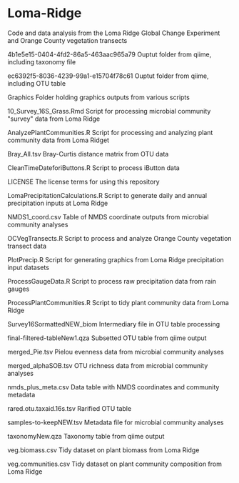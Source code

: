 # Loma-Ridge
Code and data analysis from the Loma Ridge Global Change Experiment and Orange County vegetation transects

4b1e5e15-0404-4fd2-86a5-463aac965a79
Ouptut folder from qiime, including taxonomy file

ec6392f5-8036-4239-99a1-e15704f78c61
Ouptut folder from qiime, including OTU table

Graphics
Folder holding graphics outputs from various scripts

10_Survey_16S_Grass.Rmd
Script for processing microbial community "survey" data from Loma Ridge

AnalyzePlantCommunities.R
Script for processing and analyzing plant community data from Loma Ridget

Bray_All.tsv
Bray-Curtis distance matrix from OTU data

CleanTimeDateforiButtons.R
Script to process iButton data

LICENSE
The license terms for using this repository

LomaPrecipitationCalculations.R
Script to generate daily and annual precipitation inputs at Loma Ridge

NMDS1_coord.csv
Table of NMDS coordinate outputs from microbial community analyses

OCVegTransects.R
Script to process and analyze Orange County vegetation transect data

PlotPrecip.R
Script for generating graphics from Loma Ridge precipitation input datasets

ProcessGaugeData.R
Script to process raw precipitation data from rain gauges

ProcessPlantCommunities.R
Script to tidy plant community data from Loma Ridge

Survey16SormattedNEW_biom
Intermediary file in OTU table processing

final-filtered-tableNew1.qza
Subsetted OTU table from qiime output

merged_Pie.tsv
Pielou evenness data from microbial community analyses

merged_alphaSOB.tsv
OTU richness data from microbial community analyses

nmds_plus_meta.csv
Data table with NMDS coordinates and community metadata

rared.otu.taxaid.16s.tsv
Rarified OTU table

samples-to-keepNEW.tsv
Metadata file for microbial community analyses

taxonomyNew.qza
Taxonomy table from qiime output

veg.biomass.csv
Tidy dataset on plant biomass from Loma Ridge

veg.communities.csv
Tidy dataset on plant community composition from Loma Ridge